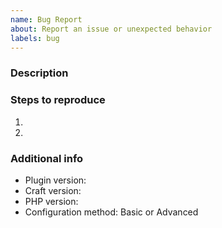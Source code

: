 ```yaml
---
name: Bug Report
about: Report an issue or unexpected behavior
labels: bug
---
```


### Description



### Steps to reproduce

1.
2.

### Additional info

- Plugin version:
- Craft version:
- PHP version:
- Configuration method: Basic or Advanced
